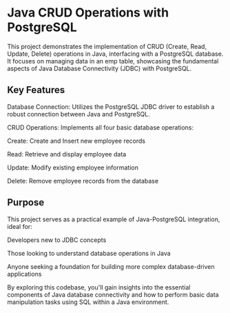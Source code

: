# Java CRUD Operations with PostgreSQL

This project demonstrates the implementation of CRUD (Create, Read, Update, Delete) operations in Java, 
interfacing with a PostgreSQL database. It focuses on managing data in an emp table, 
showcasing the fundamental aspects of Java Database Connectivity (JDBC) with PostgreSQL.

## Key Features

Database Connection: Utilizes the PostgreSQL JDBC driver to establish a robust connection between Java and PostgreSQL.

CRUD Operations: Implements all four basic database operations:

Create: Create and Insert new employee records

Read: Retrieve and display employee data

Update: Modify existing employee information

Delete: Remove employee records from the database

## Purpose
This project serves as a practical example of Java-PostgreSQL integration, ideal for:

Developers new to JDBC concepts

Those looking to understand database operations in Java

Anyone seeking a foundation for building more complex database-driven applications

By exploring this codebase, you'll gain insights into the essential components of Java database 
connectivity and how to perform basic data manipulation tasks using SQL within a Java environment.
